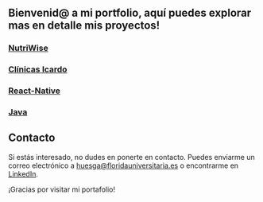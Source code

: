 ## Bienvenid@ a mi portfolio, aquí puedes explorar mas en detalle mis proyectos!


### [NutriWise](link_to_NutriWise_repository)

### [Clínicas Icardo](link_to_Clinicas_Icardo_repository)

### [React-Native](google.com)

### [Java](google.com)


## Contacto
Si estás interesado, no dudes en ponerte en contacto. Puedes enviarme un correo electrónico a huesga@floridauniversitaria.es o encontrarme en [LinkedIn](www.linkedin.com/in/hugoestelles).

¡Gracias por visitar mi portafolio!
